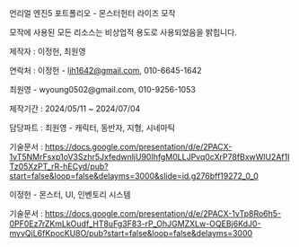 언리얼 엔진5 포트폴리오 - 몬스터헌터 라이즈 모작

모작에 사용된 모든 리소스는 비상업적 용도로 사용되었음을 밝힙니다.

제작자 : 이정헌, 최원영

연락처 :
이정헌 - ljh1642@gmail.com, 010-6645-1642

최원영 - wyoung0502‪@gmail.com‬, 010-9256-1053

제작기간 : 2024/05/11 ~ 2024/07/04

담당파트 : 
최원영 - 캐릭터, 동반자, 지형, 시네마틱

기술문서 : https://docs.google.com/presentation/d/e/2PACX-1vT5NMrFsxp1oV3Szhr5JxfedwnljU90IhfgM0LLJPvq0cXrP78fBxwWlU2Af1ITz05XzPT_rR-hECyd/pub?start=false&loop=false&delayms=3000&slide=id.g276bff19272_0_0

이정헌 - 몬스터, UI, 인벤토리 시스템

기술문서 : https://docs.google.com/presentation/d/e/2PACX-1vTp8Ro6h5-0PF0Ez7rZKmLkOudf_HT8uFg3F83-rP_OhJGMZXLw-OQEBj6KdJ0-myvQjL6fKpocKU8O/pub?start=false&loop=false&delayms=3000
